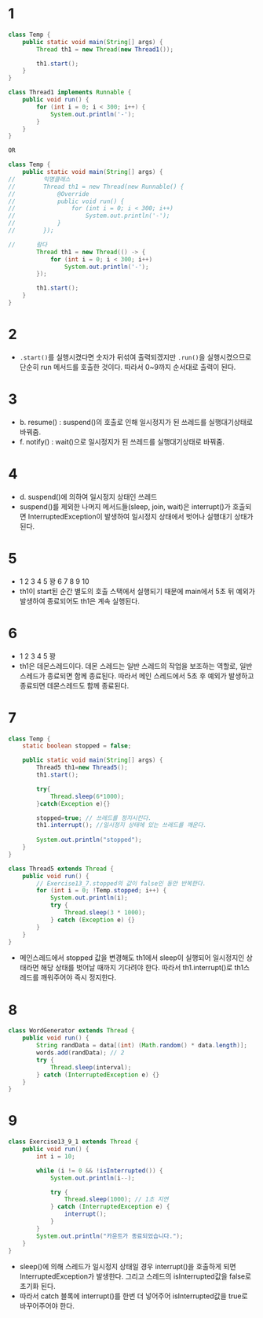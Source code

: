 # 1
```java
class Temp {
    public static void main(String[] args) {
        Thread th1 = new Thread(new Thread1());

        th1.start();
    }
}

class Thread1 implements Runnable {
    public void run() {
        for (int i = 0; i < 300; i++) {
            System.out.println('-');
        }
    }
}

OR

class Temp {
    public static void main(String[] args) {
//        익명클래스
//        Thread th1 = new Thread(new Runnable() {
//            @Override
//            public void run() {
//                for (int i = 0; i < 300; i++)
//                    System.out.println('-');
//            }
//        });

//      람다
        Thread th1 = new Thread(() -> {
            for (int i = 0; i < 300; i++)
                System.out.println('-');
        });

        th1.start();
    }
}
```

# 2
- ```.start()```를 실행시켰다면 숫자가 뒤섞여 출력되겠지만 ```.run()```을 실행시켰으므로 단순히 run 메서드를 호출한 것이다. 따라서 0~9까지 순서대로 출력이 된다.

# 3
- b. resume() : suspend()의 호출로 인해 일시정지가 된 쓰레드를 실행대기상태로 바꿔줌.
- f. notify() : wait()으로 일시정지가 된 쓰레드를 실행대기상태로 바꿔줌.

# 4
- d. suspend()에 의하여 일시정지 상태인 쓰레드
- suspend()를 제외한 나머지 메서드들(sleep, join, wait)은 interrupt()가 호출되면 InterruptedException이 발생하여 일시정지 상태에서 벗어나 실행대기 상태가 된다.

# 5
- 1 2 3 4 5 꽝 6 7 8 9 10
- th1이 start된 순간 별도의 호출 스택에서 실행되기 때문에 main에서 5초 뒤 예외가 발생하여 종료되어도 th1은 계속 실행된다.

# 6
- 1 2 3 4 5 꽝
- th1은 데몬스레드이다. 데몬 스레드는 일반 스레드의 작업을 보조하는 역할로, 일반 스레드가 종료되면 함께 종료된다. 따라서 메인 스레드에서 5초 후 예외가 발생하고 종료되면 데몬스레드도 함께 종료된다.

# 7
```java
class Temp {
    static boolean stopped = false;

    public static void main(String[] args) {
        Thread5 th1=new Thread5();
        th1.start();

        try{
            Thread.sleep(6*1000);
        }catch(Exception e){}

        stopped=true; // 쓰레드를 정지시킨다.
        th1.interrupt(); //일시정지 상태에 있는 쓰레드를 깨운다.
        
        System.out.println("stopped");
    }
}

class Thread5 extends Thread {
    public void run() {
        // Exercise13_7.stopped의 값이 false인 동안 반복한다.
        for (int i = 0; !Temp.stopped; i++) {
            System.out.println(i);
            try {
                Thread.sleep(3 * 1000);
            } catch (Exception e) {}
        }
    }
}
```
- 메인스레드에서 stopped 값을 변경해도 th1에서 sleep이 실행되어 일시정지인 상태라면 해당 상태를 벗어날 때까지 기다려야 한다. 따라서 th1.interrupt()로 th1스레드를 깨워주어야 즉시 정지한다.

# 8
```java
class WordGenerator extends Thread {
    public void run() {
        String randData = data[(int) (Math.random() * data.length)];    // 1
        words.add(randData); // 2
        try {
            Thread.sleep(interval);
        } catch (InterruptedException e) {}
    }
}
```

# 9
```java
class Exercise13_9_1 extends Thread {
    public void run() {
        int i = 10;

        while (i != 0 && !isInterrupted()) {
            System.out.println(i--);

            try {
                Thread.sleep(1000); // 1초 지연
            } catch (InterruptedException e) {
                interrupt();
            }
        }
        System.out.println("카운트가 종료되었습니다.");
    }
}
```
- sleep()에 의해 스레드가 일시정지 상태일 경우 interrupt()을 호출하게 되면 InterruptedException가 발생한다. 그리고 스레드의 isInterrupted값을 false로 초기화 된다.
- 따라서 catch 블록에 interrupt()를 한번 더 넣어주어 isInterrupted값을 true로 바꾸어주어야 한다.
